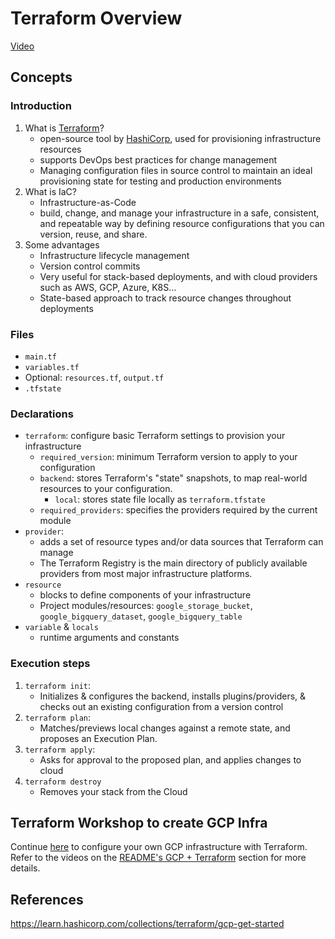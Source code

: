 # Terraform Overview

[Video](https://www.youtube.com/watch?v=18jIzE41fJ4&list=PL3MmuxUbc_hJed7dXYoJw8DoCuVHhGEQb&index=2)

## Concepts

### Introduction

1. What is [Terraform](https://www.terraform.io)?
   * open-source tool by [HashiCorp](https://www.hashicorp.com), used for provisioning infrastructure resources
   * supports DevOps best practices for change management
   * Managing configuration files in source control to maintain an ideal provisioning state
     for testing and production environments
2. What is IaC?
   * Infrastructure-as-Code
   * build, change, and manage your infrastructure in a safe, consistent, and repeatable way
     by defining resource configurations that you can version, reuse, and share.
3. Some advantages
   * Infrastructure lifecycle management
   * Version control commits
   * Very useful for stack-based deployments, and with cloud providers such as AWS, GCP, Azure, K8S…
   * State-based approach to track resource changes throughout deployments

### Files

* `main.tf`
* `variables.tf`
* Optional: `resources.tf`, `output.tf`
* `.tfstate`

### Declarations

* `terraform`: configure basic Terraform settings to provision your infrastructure
  * `required_version`: minimum Terraform version to apply to your configuration
  * `backend`: stores Terraform's "state" snapshots, to map real-world resources to your configuration.
    * `local`: stores state file locally as `terraform.tfstate`
  * `required_providers`: specifies the providers required by the current module
* `provider`:
  * adds a set of resource types and/or data sources that Terraform can manage
  * The Terraform Registry is the main directory of publicly available providers from most major infrastructure platforms.
* `resource`
  * blocks to define components of your infrastructure
  * Project modules/resources: `google_storage_bucket`, `google_bigquery_dataset`, `google_bigquery_table`
* `variable` & `locals`
  * runtime arguments and constants

### Execution steps

1. `terraform init`:
    * Initializes & configures the backend, installs plugins/providers, & checks out an existing configuration from a version control
2. `terraform plan`:
    * Matches/previews local changes against a remote state, and proposes an Execution Plan.
3. `terraform apply`:
    * Asks for approval to the proposed plan, and applies changes to cloud
4. `terraform destroy`
    * Removes your stack from the Cloud

## Terraform Workshop to create GCP Infra

Continue [here](./terraform) to configure your own GCP infrastructure with Terraform. Refer to the videos on the [README's GCP + Terraform](../../README.md#gcp--terraform) section for more details.

## References

<https://learn.hashicorp.com/collections/terraform/gcp-get-started>
